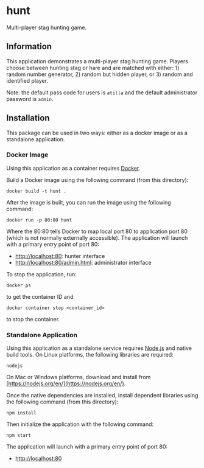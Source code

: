 # hunt

Multi-player stag hunting game.

## Information

This application demonstrates a multi-player stag hunting game. Players choose between hunting stag or hare and are matched with either: 1) random number generator, 2) random but hidden player, or 3) random and identified player.

Note: the default pass code for users is `atilla` and the default administrator password is `admin`.

## Installation

This package can be used in two ways: either as a docker image or as a standalone application.

### Docker Image

Using this application as a container requires [Docker](https://www.docker.com/).

Build a Docker image using the following command (from this directory):
```shell
docker build -t hunt .
```
After the image is built, you can run the image using the following command:
```shell
docker run -p 80:80 hunt
```
Where the 80:80 tells Docker to map local port 80 to application port 80 (which is not normally externally accessible). The application will launch with a primary entry point of port 80:

 * [http://localhost:80](http://localhost:80): hunter interface
 * [http://localhost:80/admin.html](http://localhost:80/admin.html): administrator interface

To stop the application, run:
 ```shell
 docker ps
 ```
 to get the container ID and
 ```shell
 docker container stop <container_id>
 ```
 to stop the container.

### Standalone Application

Using this application as a standalone service requires [Node.js](https://nodejs.org/) and native build tools. On Linux platforms, the following libraries are required:

``nodejs``

On Mac or Windows platforms, download and install from [https://nodejs.org/en/](https://nodejs.org/en/).

Once the native dependencies are installed, install dependent libraries using the following command (from this directory):

``npm install``

Then initialize the application with the following command:

``npm start``

The application will launch with a primary entry point of port 80:

 * [http://localhost:80](http://localhost:80)
